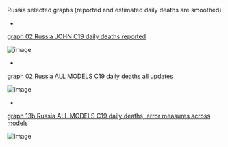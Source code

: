 Russia selected graphs (reported and estimated daily deaths are smoothed) 

*

[graph 02 Russia JOHN C19 daily deaths reported](https://github.com/pourmalek/CovidLongitudinal/blob/main/output/countries/Russia/graph%2002%20Russia%20JOHN%20C19%20daily%20deaths%20reported.pdf)

![image](https://github.com/pourmalek/CovidLongitudinal/assets/30849720/ef1ccc31-fb42-4d35-bf95-a4bf5df483a3)

*

[graph 02 Russia ALL MODELS C19 daily deaths all updates](https://github.com/pourmalek/CovidLongitudinal/blob/main/output/countries/Russia/graph%2002%20Russia%20ALL%20MODELS%20C19%20daily%20deaths%20all%20updates.pdf)

![image](https://github.com/pourmalek/CovidLongitudinal/assets/30849720/61686e7a-8242-4108-8adb-207351467150)

*

[graph 13b Russia ALL MODELS C19 daily deaths, error measures across models](https://github.com/pourmalek/CovidLongitudinal/blob/main/output/countries/Russia/graph%2013b%20Russia%20ALL%20MODELS%20C19%20daily%20deaths%2C%20error%20measures%20across%20models.pdf)

![image](https://github.com/pourmalek/CovidLongitudinal/assets/30849720/1c060299-77a3-488b-adc1-2f4fcaa1270a)
